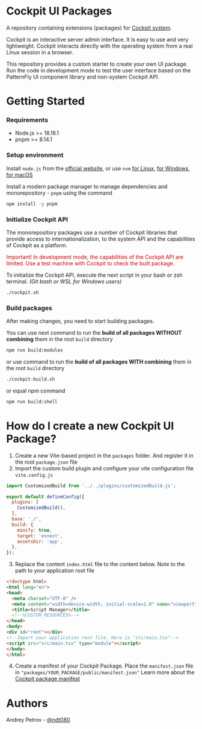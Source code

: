 # Cockpit UI Packages

A repository containing extensions (packages) for [Cockpit system](https://github.com/cockpit-project/cockpit).

Cockpit is an interactive server admin interface. It is easy to use and very lightweight. Cockpit interacts directly with the operating system from a real Linux session in a browser.

This repository provides a custom starter to create your own UI package.
Run the code in development mode to test the user interface based on the PatternFly UI component library
and non-system Cockpit API.

# Getting Started

### Requirements

- Node.js >= 18.16.1
- pnpm >= 8.14.1

### Setup environment

Install `node.js` from the [official website](https://nodejs.org),
or use `nvm`
[for Linux](https://github.com/nvm-sh/nvm),
[for Windows](https://github.com/coreybutler/nvm-windows),
[for macOS](https://formulae.brew.sh/formula/nvm)

Install a modern package manager to manage dependencies and monorepository - `pnpm` using the command

```bash
npm install -g pnpm
```

### Initialize Cockpit API

The monorepository packages use a number of Cockpit libraries that provide access to
internationalization, to the system API and the capabilities of Cockpit as a platform.

<span style="color: #cc0000">
Important! In development mode, the capabilities of the Cockpit API are limited.
Use a test machine with Cockpit to check the built package.
</span>

To initialize the Cockpit API, execute the next script in your bash or zsh terminal.
_(Git bash or WSL for Windows users)_

```bash
./cockpit.sh
```

### Build packages

After making changes, you need to start building packages.

You can use next command to run the **build of all packages WITHOUT combining** them in the root `build` directory

```bash
npm run build:modules
```

or use command to run the **build of all packages WITH combining** them in the root `build` directory

```bash
./cockpit-build.sh
```

or equal npm command

```bash
npm run build:shell
```

# How do I create a new Cockpit UI Package?

1. Create a new Vite-based project in the `packages` folder. And register it in the root `package.json` file
2. Import the custom build plugin and configure your vite configuration file `vite.config.js`

```js 
import CustomizedBuild from '../../plugins/customizedBuild.js';

export default defineConfig({
  plugins: [
    CustomizedBuild(),
  ],
  base: './',
  build: {
    minify: true,
    target: 'esnext',
    assetsDir: 'app',
  },
});
```

3. Replace the content `index.html` file to the content below. Note to the path to your application root file

```html
<!doctype html>
<html lang="en">
<head>
  <meta charset="UTF-8" />
  <meta content="width=device-width, initial-scale=1.0" name="viewport" />
  <title>Script Manager</title>
  <!--%CUSTOM_RESOURCES%-->
</head>
<body>
<div id="root"></div>
<!--Import your application root file. Here is "stc/main.tsx"-->
<script src="src/main.tsx" type="module"></script>
</body>
</html>

```

4. Create a manifest of your Cockpit Package. Place the `manifest.json` file in `"packages/YOUR_PACKAGE/public/manifest.json"`
   Learn more about the [Cockpit package manifest](https://cockpit-project.org/guide/latest/packages.html#package-manifest)

# Authors

Andrey Petrov - [@ndt080](https://github.com/ndt080)
